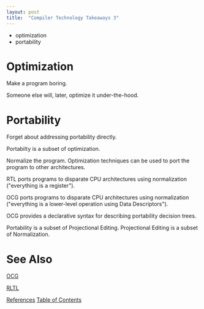 ```yaml
---
layout: post
title:  "Compiler Technology Takeaways 3"
---
```

- optimization
- portability


# Optimization

Make a program boring.

Someone else will, later, optimize it under-the-hood.

# Portability

Forget about addressing portability directly.

Portabilty is a subset of optimization.

Normalize the program.  Optimization techniques can be used to port the program to other architectures.

RTL ports programs to disparate CPU architectures using normalization ("everything is a register").

OCG ports programs to disparate CPU architectures using normalization ("everything is a lower-level operation using Data Descriptors").

OCG provides a declarative syntax for describing portability decision trees.

Portability is a subset of Projectional Editing.  Projectional Editing is a subset of Normalization.

# See Also

[OCG](https://books.google.ca/books?id=X0OaMQEACAAJ&dq=bibliogroup:%22University+of+Toronto+Computer+Systems+Research+Institute+Technical+Report+CSRI%22&hl=en&sa=X&ved=2ahUKEwig1Legm8bqAhWvlHIEHYzzBYEQ6AEwBHoECAEQAQs)

[RLTL](https://www.researchgate.net/publication/220404697_The_Design_and_Application_of_a_Retargetable_Peephole_Optimizer)

[References](https://guitarvydas.github.io/2021/01/14/References.html)
[Table of Contents](https://guitarvydas.github.io/2021/05/14/Table-Of-Contents.html)

<script src="https://utteranc.es/client.js" 
        repo="guitarvydas/guitarvydas.github.io" 
        issue-term="pathname" 
        theme="github-light" 
        crossorigin="anonymous" 
        async> 
</script> 
